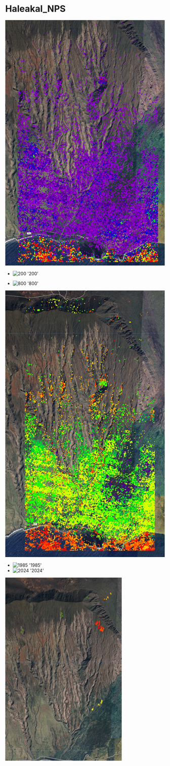 # Haleakal_NPS
![Magintude of Disturbance](mag.png)

- ![200](https://placehold.co/15x15/9400D3/9400D3.png) '200'
<!---
#- ![#4B0082](https://placehold.co/15x15/4B0082/4B00825.png) '#4B0082'
#- ![#0000FF](https://placehold.co/15x15/0000FF/0000FF.png) '#0000FF'
#- ![#00FF00](https://placehold.co/15x15/00FF00/00FF00.png) '#00FF00'
#- ![#FFFF00](https://placehold.co/15x15/FFFF00/FFFF00.png) '#FFFF00'
#- ![#FF7F00](https://placehold.co/15x15/FF7F00/FF7F00.png) '#FF7F00'
-->
- ![800](https://placehold.co/15x15/FF0000/FF0000.png) '800'

![Year of Distrubance](yod.png)
- ![1985](https://placehold.co/15x15/9400D3/9400D3.png) '1985'
- ![2024](https://placehold.co/15x15/FF0000/FF0000.png) '2024'


![RSULE](RSULE.png)
